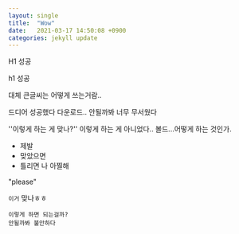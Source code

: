 ```yaml
---
layout: single
title:  "Wow"
date:   2021-03-17 14:50:08 +0900
categories: jekyll update
---
```

H1 성공

h1 성공

대체 큰글씨는 어떻게 쓰는거람..

드디어 성공했다 다운로드.. 안될까봐 너무 무서웠다

''이렇게 하는 게 맞나?''
이렇게 하는 게 아니었다.. 볼드...어떻게 하는 것인가.

* 제발
* 맞았으면
* 틀리면 나 아찔해

"please"

`이거` 맞나ㅎㅎ

```
이렇게 하면 되는걸까?
안될까봐 불안하다
```